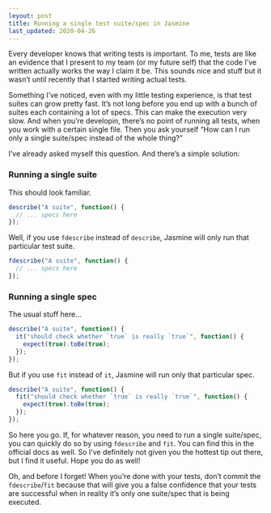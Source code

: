 ```yaml
---
leyout: post
title: Running a single test suite/spec in Jasmine
last_updated: 2020-04-26
---
```


Every developer knows that writing tests is important. To me, tests are like an evidence that I present to my team (or my future self) that the code I’ve written actually works the way I claim it be. This sounds nice and stuff but it wasn’t until recently that I started writing actual tests.

Something I’ve noticed, even with my little testing experience, is that test suites can grow pretty fast. It’s not long before you end up with a bunch of suites each containing a lot of specs. This can make the execution very slow. And when you’re developin, there’s no point of running all tests, when you work with a certain single file. Then you ask yourself “How can I run only a single suite/spec instead of the whole thing?”

I’ve already asked myself this question. And there’s a simple solution:

### Running a single suite

This should look familiar.

```js
describe("A suite", function() {
  // ... specs here
});
```

Well, if you use `fdescribe` instead of `describe`, Jasmine will only run that particular test suite.

```js
fdescribe("A suite", function() {
  // ... specs here
});
```

### Running a single spec

The usual stuff here...

```js
describe("A suite", function() {
  it("should check whether `true` is really `true`", function() {
    expect(true).toBe(true);
  });
});
```

But if you use `fit` instead of `it`, Jasmine will run only that particular spec.

```js
describe("A suite", function() {
  fit("should check whether `true` is really `true`", function() {
    expect(true).toBe(true);
  });
});
```

So here you go. If, for whatever reason, you need to run a single suite/spec, you can quickly do so by using `fdescribe` and `fit`. You can find this in the official docs as well. So I’ve definitely not given you the hottest tip out there, but I find it useful. Hope you do as well!

Oh, and before I forget! When you’re done with your tests, don’t commit the `fdescribe`/`fit` because that will give you a false confidence that your tests are successful when in reality it’s only one suite/spec that is being executed.
